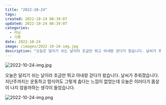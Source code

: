```yaml
---
title: "2022-10-24"
tags:
created: 2022-10-24 08:39:07
updated: 2022-10-24 08:39:07
categories:
  - 러닝
  - 기록
date: 2022-10-24
image: /images/2022-10-24-img.jpg
description: "오늘은 달리기 쉬는 날이라 조금만 뛰고 아내랑 걷다가 왔습니다. 날씨가 추워졌습니다. 지난주까지는 운동하고 땀식어도 그렇게 춥다는 느낌이 없었는데 오늘은 이러다가 몸살이 나지 않을까하는 생각이 들었습니다."
---
```


![2022-10-24-img.jpg](/images/2022-10-24-img.jpg)
 
 

오늘은 달리기 쉬는 날이라 조금만 뛰고 아내랑 걷다가 왔습니다. 날씨가 추워졌습니다. 지난주까지는 운동하고 땀식어도 그렇게 춥다는 느낌이 없었는데 오늘은 이러다가 몸살이 나지 않을까하는 생각이 들었습니다.

 
 ![2022-10-24-img.png](/images/2022-10-24-img.png)

